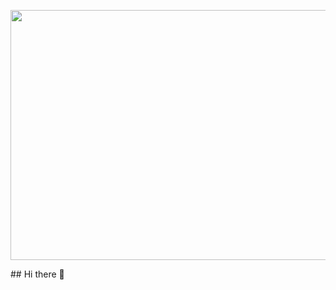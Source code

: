 <p align="center">
 <img  width="800" height="400" src="https://github.com/hbmubin/banner.gif">
</p>
## Hi there 👋

<!--
**hbmubin/hbmubin** is a ✨ _special_ ✨ repository because its `README.md` (this file) appears on your GitHub profile.

Here are some ideas to get you started:

- 🔭 I’m currently working on ...
- 🌱 I’m currently learning ...
- 👯 I’m looking to collaborate on ...
- 🤔 I’m looking for help with ...
- 💬 Ask me about ...
- 📫 How to reach me: ...
- 😄 Pronouns: ...
- ⚡ Fun fact: ... mwprgp
-->

